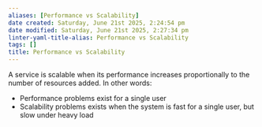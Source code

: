 ```yaml
---
aliases: [Performance vs Scalability]
date created: Saturday, June 21st 2025, 2:24:54 pm
date modified: Saturday, June 21st 2025, 2:27:34 pm
linter-yaml-title-alias: Performance vs Scalability
tags: []
title: Performance vs Scalability
---
```


A service is scalable when its performance increases proportionally to the number of resources added. In other words:

- Performance problems exist for a single user
- Scalability problems exists when the system is fast for a single user, but slow under heavy load
